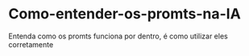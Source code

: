 # Como-entender-os-promts-na-IA
Entenda como os promts funciona por dentro, é como utilizar eles corretamente 
